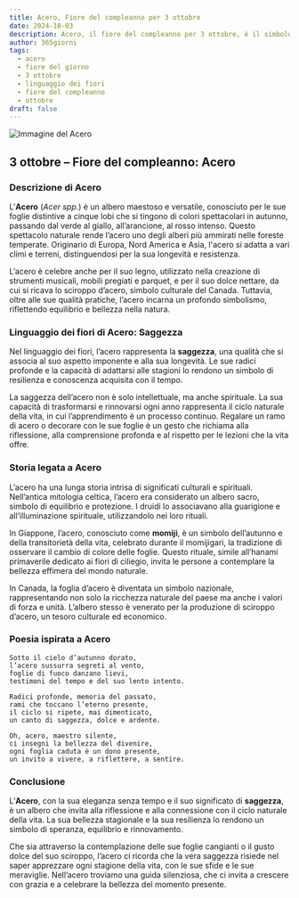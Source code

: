 ```yaml
---
title: Acero, Fiore del compleanno per 3 ottobre
date: 2024-10-03
description: Acero, il fiore del compleanno per 3 ottobre, è il simbolo di Saggezza. Scopri il suo significato unico, le storie affascinanti e la poesia che celebra la sua bellezza.
author: 365giorni
tags:
  - acero
  - fiore del giorno
  - 3 ottobre
  - linguaggio dei fiori
  - fiore del compleanno
  - ottobre
draft: false
---
```


![Immagine del Acero](https://cdn.pixabay.com/photo/2020/11/08/13/12/autumn-leaves-5723700_960_720.jpg)

## 3 ottobre – Fiore del compleanno: Acero

### Descrizione di Acero

L’**Acero** (_Acer spp._) è un albero maestoso e versatile, conosciuto per le sue foglie distintive a cinque lobi che si tingono di colori spettacolari in autunno, passando dal verde al giallo, all’arancione, al rosso intenso. Questo spettacolo naturale rende l’acero uno degli alberi più ammirati nelle foreste temperate. Originario di Europa, Nord America e Asia, l'acero si adatta a vari climi e terreni, distinguendosi per la sua longevità e resistenza.

L’acero è celebre anche per il suo legno, utilizzato nella creazione di strumenti musicali, mobili pregiati e parquet, e per il suo dolce nettare, da cui si ricava lo sciroppo d’acero, simbolo culturale del Canada. Tuttavia, oltre alle sue qualità pratiche, l’acero incarna un profondo simbolismo, riflettendo equilibrio e bellezza nella natura.

### Linguaggio dei fiori di Acero: Saggezza

Nel linguaggio dei fiori, l’acero rappresenta la **saggezza**, una qualità che si associa al suo aspetto imponente e alla sua longevità. Le sue radici profonde e la capacità di adattarsi alle stagioni lo rendono un simbolo di resilienza e conoscenza acquisita con il tempo.

La saggezza dell’acero non è solo intellettuale, ma anche spirituale. La sua capacità di trasformarsi e rinnovarsi ogni anno rappresenta il ciclo naturale della vita, in cui l’apprendimento è un processo continuo. Regalare un ramo di acero o decorare con le sue foglie è un gesto che richiama alla riflessione, alla comprensione profonda e al rispetto per le lezioni che la vita offre.

### Storia legata a Acero

L’acero ha una lunga storia intrisa di significati culturali e spirituali. Nell’antica mitologia celtica, l’acero era considerato un albero sacro, simbolo di equilibrio e protezione. I druidi lo associavano alla guarigione e all’illuminazione spirituale, utilizzandolo nei loro rituali.

In Giappone, l’acero, conosciuto come **momiji**, è un simbolo dell’autunno e della transitorietà della vita, celebrato durante il momijigari, la tradizione di osservare il cambio di colore delle foglie. Questo rituale, simile all’hanami primaverile dedicato ai fiori di ciliegio, invita le persone a contemplare la bellezza effimera del mondo naturale.

In Canada, la foglia d’acero è diventata un simbolo nazionale, rappresentando non solo la ricchezza naturale del paese ma anche i valori di forza e unità. L’albero stesso è venerato per la produzione di sciroppo d’acero, un tesoro culturale ed economico.

### Poesia ispirata a Acero

```
Sotto il cielo d’autunno dorato,  
l’acero sussurra segreti al vento,  
foglie di fuoco danzano lievi,  
testimoni del tempo e del suo lento intento.  

Radici profonde, memoria del passato,  
rami che toccano l’eterno presente,  
il ciclo si ripete, mai dimenticato,  
un canto di saggezza, dolce e ardente.  

Oh, acero, maestro silente,  
ci insegni la bellezza del divenire,  
ogni foglia caduta è un dono presente,  
un invito a vivere, a riflettere, a sentire.  
```

### Conclusione

L’**Acero**, con la sua eleganza senza tempo e il suo significato di **saggezza**, è un albero che invita alla riflessione e alla connessione con il ciclo naturale della vita. La sua bellezza stagionale e la sua resilienza lo rendono un simbolo di speranza, equilibrio e rinnovamento.

Che sia attraverso la contemplazione delle sue foglie cangianti o il gusto dolce del suo sciroppo, l’acero ci ricorda che la vera saggezza risiede nel saper apprezzare ogni stagione della vita, con le sue sfide e le sue meraviglie. Nell’acero troviamo una guida silenziosa, che ci invita a crescere con grazia e a celebrare la bellezza del momento presente.